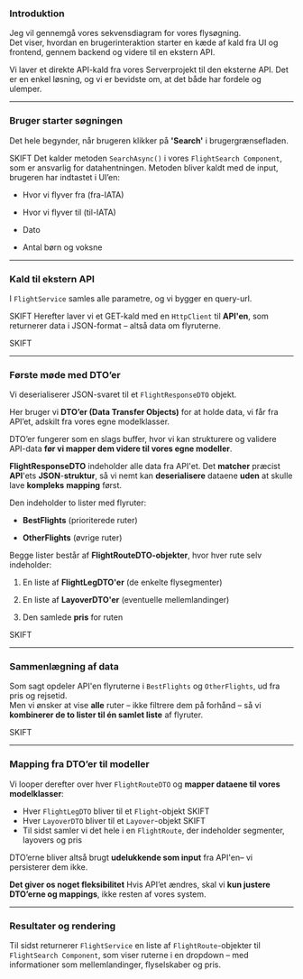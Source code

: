 ### Introduktion
Jeg vil gennemgå vores sekvensdiagram for vores flysøgning.  
Det viser, hvordan en brugerinteraktion starter en kæde af kald fra UI og frontend, gennem backend og videre til en ekstern API.

Vi laver et direkte API-kald fra vores Serverprojekt til den eksterne API. 
Det er en enkel løsning, og vi er bevidste om, at det både har fordele og ulemper.

---

### Bruger starter søgningen
Det hele begynder, når brugeren klikker på **'Search'** i brugergrænsefladen.  

SKIFT
Det kalder metoden `SearchAsync()` i vores `FlightSearch Component`, som er ansvarlig for datahentningen.
Metoden bliver kaldt med de input, brugeren har indtastet i UI’en:

- Hvor vi flyver fra (fra-IATA)
    
- Hvor vi flyver til (til-IATA)
    
- Dato
    
- Antal børn og voksne

---

### Kald til ekstern API
I `FlightService` samles alle parametre, og vi bygger en query-url.  

SKIFT
Herefter laver vi et GET-kald med en `HttpClient` til **API'en**, som returnerer data i JSON-format – altså data om flyruterne.


SKIFT

---

### Første møde med DTO’er
Vi deserialiserer JSON-svaret til et `FlightResponseDTO` objekt.  

Her bruger vi **DTO’er (Data Transfer Objects)** for at holde data, vi får fra API’et, adskilt fra vores egne modelklasser.

DTO’er fungerer som en slags buffer, hvor vi kan strukturere og validere API-data **før vi mapper dem videre til vores egne modeller**.


**FlightResponseDTO** indeholder alle data fra API'et. 
Det **matcher** præcist **API**'ets **JSON**-**struktur**, så vi nemt kan **deserialisere** dataene **uden** at skulle lave **kompleks** **mapping** først.

Den indeholder to lister med flyruter:
- **BestFlights** (prioriterede ruter)
    
- **OtherFlights** (øvrige ruter)
    
Begge lister består af **FlightRouteDTO-objekter**, hvor hver rute selv indeholder:
1. En liste af **FlightLegDTO'er** (de enkelte flysegmenter)
    
2. En liste af **LayoverDTO'er** (eventuelle mellemlandinger)
    
3. Den samlede **pris** for ruten



SKIFT

---

### Sammenlægning af data
Som sagt opdeler  API'en flyruterne i `BestFlights` og `OtherFlights`, ud fra pris og rejsetid.  
Men vi ønsker at vise **alle** ruter – ikke filtrere dem på forhånd – så vi **kombinerer de to lister til én samlet liste** af flyruter.


SKIFT

---

### Mapping fra DTO’er til modeller
Vi looper derefter over hver `FlightRouteDTO` og **mapper dataene til vores modelklasser**:

- Hver `FlightLegDTO` bliver til et `Flight`-objekt
SKIFT
- Hver `LayoverDTO` bliver til et `Layover`-objekt
SKIFT
- Til sidst samler vi det hele i en `FlightRoute`, der indeholder segmenter, layovers og pris
    

DTO’erne bliver altså brugt **udelukkende som input** fra API'en– vi persisterer dem ikke.

**Det giver os noget fleksibilitet** 
Hvis API’et ændres, skal vi **kun justere DTO’erne og mappings**, ikke resten af vores system.

---

### Resultater og rendering
Til sidst returnerer `FlightService` en liste af `FlightRoute`-objekter til `FlightSearch Component`, som viser ruterne i en dropdown – med informationer som mellemlandinger, flyselskaber og pris.
